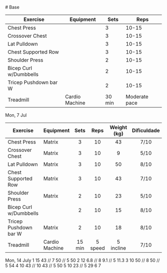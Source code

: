[](../Meals/Meal.md)[](3%20-%20UPPER.md)[](../Meals/Meal.md)[](../Meals/Meal.md)[](../Meals/Meal.md)[](../Meals/Meal.md)[](../Meals/Meal.md)[](../Meals/Meal.md)[](3%20-%20UPPER.md)[](3%20-%20UPPER.md)[](3%20-%20UPPER.md)[](3%20-%20UPPER.md)[](3%20-%20UPPER.md)[](3%20-%20UPPER.md)[](3%20-%20UPPER.md)[](3%20-%20UPPER.md)[](3%20-%20UPPER.md)[](3%20-%20UPPER.md)[](3%20-%20UPPER.md)[](3%20-%20UPPER.md)[](3%20-%20UPPER.md)[](3%20-%20UPPER.md)[](3%20-%20UPPER.md)[](3%20-%20UPPER.md)[](3%20-%20UPPER.md)[](3%20-%20UPPER.md)[](3%20-%20UPPER.md)[](3%20-%20UPPER.md)[](3%20-%20UPPER.md)[](3%20-%20UPPER.md)[](3%20-%20UPPER.md)[](3%20-%20UPPER.md)[](3%20-%20UPPER.md)[](3%20-%20UPPER.md)[](3%20-%20UPPER.md)[](3%20-%20UPPER.md)[](3%20-%20UPPER.md)[](3%20-%20UPPER.md)[](3%20-%20UPPER.md)[](3%20-%20UPPER.md)# Base

| Exercise               | Equipment      | Sets   | Reps          |
| ---------------------- | -------------- | ------ | ------------- |
| Chest Press            |                | 3      | 10-15         |
| Crossover Chest        |                | 3      | 10-15         |
| Lat Pulldown           |                | 3      | 10-15         |
| Chest Supported Row    |                | 3      | 10-15         |
| Shoulder Press         |                | 2      | 10-15         |
| Bicep Curl w/Dumbbells |                | 2      | 10-15         |
| Tricep Pushdown bar W  |                | 2      | 10-15         |
| Treadmill              | Cardio Machine | 30 min | Moderate pace |

Mon, 7 Jul


| Exercise               | Equipment      |  Sets  |  Reps   | Weight (kg) | Dificuldade |
| ---------------------- | -------------- | :----: | :-----: | :---------: | :---------: |
| Chest Press            | Matrix         |   3    |   10    |     43      |    7/10     |
| Crossover Chest        | Matrix         |   3    |   10    |      9      |    5/10     |
| Lat Pulldown           | Matrix         |   3    |   10    |     50      |    8/10     |
| Chest Supported Row    | Matrix         |   3    |   10    |     43      |    7/10     |
| Shoulder Press         | Matrix         |   2    |   10    |     23      |    5/10     |
| Bicep Curl w/Dumbbells |                |   2    |   10    |     15      |    8/10     |
| Tricep Pushdown bar W  | Matrix         |   2    |   10    |     18      |    8/10     |
| Treadmill              | Cardio Machine | 15 min | 5 speed |  5 incline  |    7/10     |

Mon, 14 July
1  15 43 // 7 50 // 5 50
2 12 6.8 // 8 9.1 // 5 11.3
3 10 50 // 8 50 // 5 54
4 10 43 // 10 43 // 5 50
5 10 23 // 5 29
6 
7